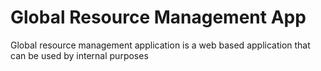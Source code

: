 # Global Resource Management App

Global resource management application is a web based application that can be used by internal purposes
